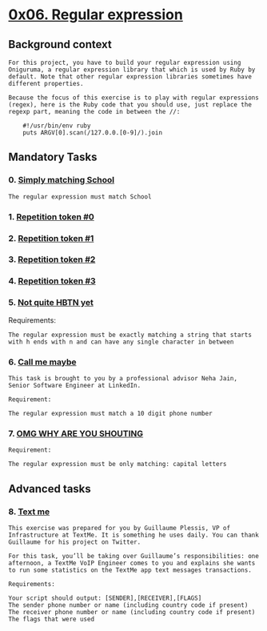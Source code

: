 # [0x06. Regular expression]()

## Background context

	For this project, you have to build your regular expression using Oniguruma, a regular expression library that which is used by Ruby by default. Note that other regular expression libraries sometimes have different properties.

	Because the focus of this exercise is to play with regular expressions (regex), here is the Ruby code that you should use, just replace the regexp part, meaning the code in between the //:

		#!/usr/bin/env ruby
		puts ARGV[0].scan(/127.0.0.[0-9]/).join

## Mandatory Tasks

### 0. [Simply matching School]()

	The regular expression must match School

### 1. [Repetition token #0]()

### 2. [Repetition token #1]()

### 3. [Repetition token #2]()

### 4. [Repetition token #3]()

### 5. [Not quite HBTN yet]()

Requirements:

	The regular expression must be exactly matching a string that starts with h ends with n and can have any single character in between

### 6. [Call me maybe]()

	This task is brought to you by a professional advisor Neha Jain, Senior Software Engineer at LinkedIn.

	Requirement:

	The regular expression must match a 10 digit phone number

### 7. [OMG WHY ARE YOU SHOUTING]()

	Requirement:

	The regular expression must be only matching: capital letters

## Advanced tasks

### 8. [Text me]()

	This exercise was prepared for you by Guillaume Plessis, VP of Infrastructure at TextMe. It is something he uses daily. You can thank Guillaume for his project on Twitter.

	For this task, you’ll be taking over Guillaume’s responsibilities: one afternoon, a TextMe VoIP Engineer comes to you and explains she wants to run some statistics on the TextMe app text messages transactions.

	Requirements:

	Your script should output: [SENDER],[RECEIVER],[FLAGS]
	The sender phone number or name (including country code if present)
	The receiver phone number or name (including country code if present)
	The flags that were used
